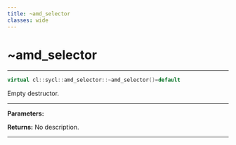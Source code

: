 ```yaml
---
title: ~amd_selector
classes: wide
---
```

# ~amd_selector

---

```cpp
virtual cl::sycl::amd_selector::~amd_selector()=default
```


Empty destructor. 


---
**Parameters:**

**Returns:** No description.

---
